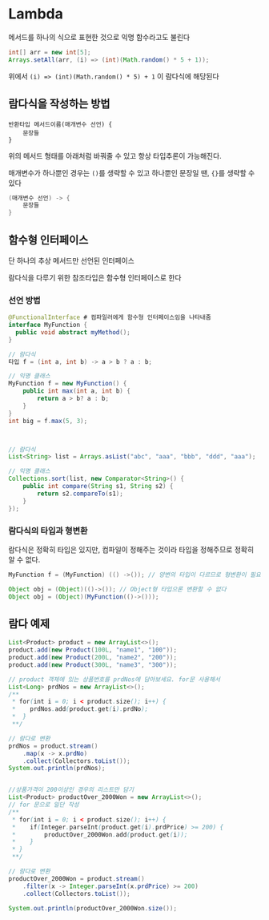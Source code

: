 # Lambda

메서드를 하나의 식으로 표현한 것으로 익명 함수라고도 불린다

```java
int[] arr = new int[5];
Arrays.setAll(arr, (i) => (int)(Math.random() * 5 + 1));
```

위에서 `(i) => (int)(Math.random() * 5) + 1` 이 람다식에 해당된다

## 람다식을 작성하는 방법

```
반환타입 메서드이름(매개변수 선언) {
    문장들
}
```
위의 메서드 형태를 아래처럼 바꿔줄 수 있고 항상 타입추론이 가능해진다.

매개변수가 하나뿐인 경우는 `()`를 생략할 수 있고 하나뿐인 문장일 땐, `{}`를 생략할 수 있다

```java
(매개변수 선언) -> {
    문장들
}
```


## 함수형 인터페이스

단 하나의 추상 메서드만 선언된 인터페이스

람다식을 다루기 위한 참조타입은 함수형 인터페이스로 한다

### 선언 방법
```java
@FunctionalInterface # 컴파일러에게 함수형 인터페이스임을 나타내줌
interface MyFunction {
  public void abstract myMethod();
}
```


```java
// 람다식
타입 f = (int a, int b) -> a > b ? a : b;

// 익명 클래스
MyFunction f = new MyFunction() {
    public int max(int a, int b) {
        return a > b? a : b;
    }
}
int big = f.max(5, 3);



// 람다식
List<String> list = Arrays.asList("abc", "aaa", "bbb", "ddd", "aaa");

// 익명 클래스
Collections.sort(list, new Comparator<String>() {
    public int compare(String s1, String s2) {
        return s2.compareTo(s1);
    }
});
```

### 람다식의 타입과 형변환

람다식은 정확히 타입은 있지만, 컴파일이 정해주는 것이라 타입을 정해주므로 정확히 알 수 없다.

```java
MyFunction f = (MyFunction) (() ->()); // 양변의 타입이 다르므로 형변환이 필요

Object obj = (Object)(()->()); // Object형 타입으론 변환할 수 없다
Object obj = (Object)(MyFunction(()->()));
```


## 람다 예제

```java
List<Product> product = new ArrayList<>();
product.add(new Product(100L, "name1", "100"));
product.add(new Product(200L, "name2", "200"));
product.add(new Product(300L, "name3", "300"));

// product 객체에 있는 상품번호를 prdNos에 담아보세요. for문 사용해서
List<Long> prdNos = new ArrayList<>();
/**
 * for(int i = 0; i < product.size(); i++) {
 *    prdNos.add(product.get(i).prdNo);
 *  } 
 **/

// 람다로 변환
prdNos = product.stream()
    .map(x -> x.prdNo)
    .collect(Collectors.toList());
System.out.println(prdNos);


//상품가격이 200이상인 경우의 리스트만 담기
List<Product> productOver_2000Won = new ArrayList<>();
// for 문으로 일단 작성
/** 
 * for(int i = 0; i < product.size(); i++) {
 *    if(Integer.parseInt(product.get(i).prdPrice) >= 200) {
 *        productOver_2000Won.add(product.get(i));
 *    }
 * } 
 **/

// 람다로 변환
productOver_2000Won = product.stream()
    .filter(x -> Integer.parseInt(x.prdPrice) >= 200)
    .collect(Collectors.toList());

System.out.println(productOver_2000Won.size());
```